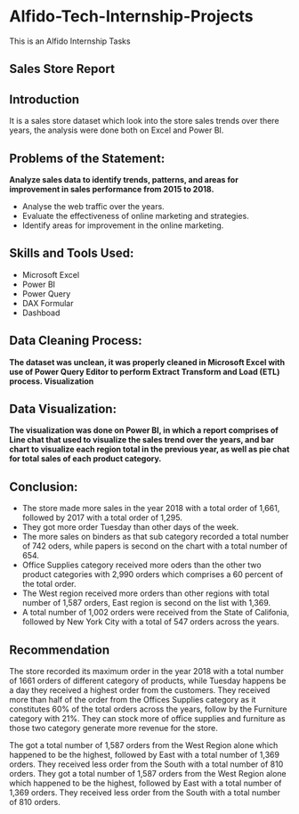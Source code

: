 # Alfido-Tech-Internship-Projects
This is an Alfido Internship Tasks


## Sales Store Report


## Introduction
It is a sales store dataset which look into the store sales trends over there years, the analysis were done both on Excel and Power BI.

## Problems of the Statement:
**Analyze sales data to identify trends, patterns, and areas for improvement in sales performance from 2015 to 2018.**

* Analyse the web traffic over the years.
* Evaluate the effectiveness of online marketing and strategies.
* Identify areas for improvement in the online marketing.

## Skills and Tools Used:
* Microsoft Excel
* Power BI
* Power Query
* DAX Formular
* Dashboad

## Data Cleaning Process:
**The dataset was unclean, it was properly cleaned in Microsoft Excel with use of Power Query Editor to perform Extract Transform and Load (ETL) process. Visualization**

## Data Visualization:
**The visualization was done on Power BI, in which a report comprises of Line chat that used to visualize the sales trend over the years, and bar chart to visualize each region total in the previous year, as well as pie chat for total sales of each product category.**

## Conclusion:
* The store made more sales in the year 2018 with a total order of 1,661, followed by 2017 with a total order of 1,295.
* They got more order Tuesday than other days of the week.
* The more sales on binders as that sub category recorded a total number of 742 oders, while papers is second on the chart with a total number of 654.
* Office Supplies category received more oders than the other two product categories with 2,990 orders which comprises a 60 percent of the total order.
* The West region received more orders than other regions with total number of 1,587 orders, East region is second on the list with 1,369.
* A total number of 1,002 orders were received from the State of Califonia, followed by New York City with a total of 547 orders across the years.

## Recommendation

The store recorded its maximum order in the year 2018 with a total number of 1661 orders of different category of products, while Tuesday happens be a day they received a highest order from the customers. They received more than half of the order from the Offices Supplies category as it constitutes 60% of the total orders across the years, follow by the Furniture category with 21%. They can stock more of office supplies and furniture as those two category generate more revenue for the store.

The got a total number of 1,587 orders from the West Region alone which happened to be the highest, followed by East with a total number of 1,369 orders. They received less order from the South with a total number of 810 orders. They got a total number of 1,587 orders from the West Region alone which happened to be the highest, followed by East with a total number of 1,369 orders. They received less order from the South with a total number of 810 orders.



